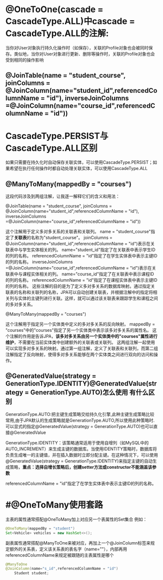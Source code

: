 # @OneToOne(cascade = CascadeType.ALL)中**cascade = CascadeType.ALL**的注解:

当你对User对象执行持久化操作时（如保存），关联的Profile对象也会被同时保存。类似地，当你对User对象进行更新、删除等操作时，关联的Profile对象也会受到相同的操作影响

## @JoinTable(name = "student_course", joinColumns = @JoinColumn(name="student_id",referencedColumnName = "id"), inverseJoinColumns =@JoinColumn(name="course_id",referencedColumnName = "id"))

# CascadeType.PERSIST与CascadeType.ALL区别

如果只需要在持久化时自动保存关联实体，可以使用CascadeType.PERSIST；如果希望在执行任何操作时都自动处理关联实体，可以使用CascadeType.ALL

## @ManyToMany(mappedBy = "courses")


这段代码涉及到两组注解，让我逐一解释它们的含义和用法：

@JoinTable(name = "student_course", joinColumns = @JoinColumn(name="student_id",referencedColumnName = "id"), inverseJoinColumns =@JoinColumn(name="course_id",referencedColumnName = "id"))

这个注解用于定义多对多关系的关联表和关联列。
name = "student_course"指定了**关联表**的名称为"student_course"。
joinColumns = @JoinColumn(name="student_id",referencedColumnName = "id")表示在关联表中与学生实体相关的列。
name="student_id"指定了在关联表中表示学生ID的列的名称。
referencedColumnName = "id"指定了在学生实体表中表示主键ID的列的名称。
inverseJoinColumns =@JoinColumn(name="course_id",referencedColumnName = "id")表示在关联表中与课程实体相关的列。
name="course_id"指定了在关联表中表示课程ID的列的名称。
referencedColumnName = "id"指定了在课程实体表中表示主键ID的列的名称。
这些注解的目的是为了定义多对多关系的数据库映射。通过指定关联表的名称和关联列的名称，JPA可以自动创建关联表，并根据注解中的指定将相关列与实体的主键列进行关联。这样，就可以通过该关联表来跟踪学生和课程之间的多对多关系。

@ManyToMany(mappedBy = "courses")

这个注解用于指定另一个实体类中定义的多对多关系的反向映射。
mappedBy = "courses"中的"courses"指定了另一个实体类中表示该多对多关系的属性名。
这个注解的作用是告诉JPA，**该多对多关系由另一个实体类中的"courses"属性进行维护**，不需要在当前实体类中创建额外的关联表或关联列。
这两组注解一起使用可以实现多对多关系的映射。通过第一组注解，定义了关联表和关联列，而第二组注解指定了反向映射，使得多对多关系能够在两个实体类之间进行双向的访问和操作。

## @GeneratedValue(strategy = GenerationType.IDENTITY)@GeneratedValue(strategy = GenerationType.AUTO)怎么使用 有什么区别

GenerationType.AUTO:把主键生成策略交给持久化引擎,此种主键生成策略比较常用,由于JPA默认的生成策略就是GenerationType.AUTO,所以使用此种策略时.可以显式的指定@GeneratedValue(strategy = GenerationType.AUTO)也可以直接@GeneratedValue

GenerationType.IDENTITY：该策略通常适用于使用自增列（如MySQL中的AUTO_INCREMENT）来生成主键的数据库。当使用IDENTITY策略时，数据库将负责生成唯一的主键值，并在插入数据时立即分配主键。在这种情况下，可以使用@GeneratedValue(strategy = GenerationType.IDENTITY)来指定主键的自动生成策略，**重点：选择自增长策略后，创建setter方法或constructor不能涵盖该参数**

referencedColumnName = "id"指定了在学生实体表中表示主键ID的列的名称。

# #@OneToMany使用套路

主表的属性通常搭配@OneToMany加上对应另一个表属性的Set集合 例如：
```java
@OneToMany(mappedBy = "student")
Set<Vehicle> vehicles = new HashSet<>();
```

副表属性通常搭配@ManyToOne来被对应，再加上一个@JoinColumn标签来规定额外的关系表，定义该关系表的表名字（name=""），内部再用referencedColumnName来规定被跟随的主表属性是哪个

```java
@ManyToOne
@JoinColumn(name="s_id",referencedColumnName = "id")
    Student student;
```
